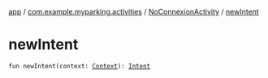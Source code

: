[app](../../index.md) / [com.example.myparking.activities](../index.md) / [NoConnexionActivity](index.md) / [newIntent](./new-intent.md)

# newIntent

`fun newIntent(context: `[`Context`](https://developer.android.com/reference/android/content/Context.html)`): `[`Intent`](https://developer.android.com/reference/android/content/Intent.html)